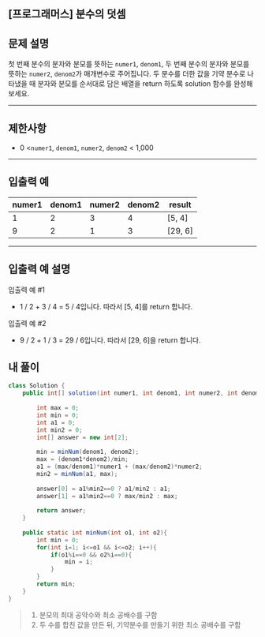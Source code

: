 ## [프로그래머스] 분수의 덧셈



## 문제 설명

첫 번째 분수의 분자와 분모를 뜻하는 `numer1`, `denom1`, 두 번째 분수의 분자와 분모를 뜻하는 `numer2`, `denom2`가 매개변수로 주어집니다. 두 분수를 더한 값을 기약 분수로 나타냈을 때 분자와 분모를 순서대로 담은 배열을 return 하도록 solution 함수를 완성해보세요.

------

## 제한사항

- 0 <`numer1`, `denom1`, `numer2`, `denom2` < 1,000

------

## 입출력 예

| numer1 | denom1 | numer2 | denom2 | result  |
| ------ | ------ | ------ | ------ | ------- |
| 1      | 2      | 3      | 4      | [5, 4]  |
| 9      | 2      | 1      | 3      | [29, 6] |

------

## 입출력 예 설명

입출력 예 #1

- 1 / 2 + 3 / 4 = 5 / 4입니다. 따라서 [5, 4]를 return 합니다.

입출력 예 #2

- 9 / 2 + 1 / 3 = 29 / 6입니다. 따라서 [29, 6]을 return 합니다.

## 내 풀이

```java
class Solution {
    public int[] solution(int numer1, int denom1, int numer2, int denom2) {
        
        int max = 0;
        int min = 0;
        int a1 = 0;
        int min2 = 0;
        int[] answer = new int[2];
        
        min = minNum(denom1, denom2);
        max = (denom1*denom2)/min;
        a1 = (max/denom1)*numer1 + (max/denom2)*numer2;
        min2 = minNum(a1, max);
        
        answer[0] = a1%min2==0 ? a1/min2 : a1;
        answer[1] = a1%min2==0 ? max/min2 : max;
        
        return answer;
    }
    
    public static int minNum(int o1, int o2){
        int min = 0;
        for(int i=1; i<=o1 && i<=o2; i++){
            if(o1%i==0 && o2%i==0){
                min = i;
            }
        }
        return min;
    }
}
```

> 1. 분모의 최대 공약수와 최소 공배수를 구함
> 2. 두 수를 합친 값을 만든 뒤, 기약분수를 만들기 위한 최소 공배수를 구함

